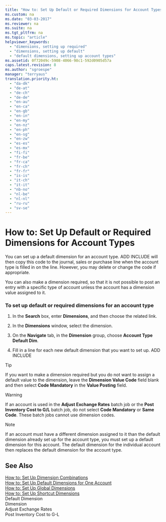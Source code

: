 ```yaml
---
title: "How to: Set Up Default or Required Dimensions for Account Types"
ms.custom: na
ms.date: "03-03-2017"
ms.reviewer: na
ms.suite: na
ms.tgt_pltfrm: na
ms.topic: "article"
helpviewer_keywords: 
  - "dimensions, setting up required"
  - "dimensions, setting up default"
  - "default dimensions, setting up account types"
ms.assetid: 0f72049c-5908-4066-98c1-592d0905d57a
caps.latest.revision: 8
ms.author: "sgroespe"
manager: "terryaus"
translation.priority.ht: 
  - "da-dk"
  - "de-at"
  - "de-ch"
  - "de-de"
  - "en-au"
  - "en-ca"
  - "en-gb"
  - "en-in"
  - "en-my"
  - "en-nz"
  - "en-ph"
  - "en-sg"
  - "en-zw"
  - "es-es"
  - "es-mx"
  - "fi-fi"
  - "fr-be"
  - "fr-ca"
  - "fr-ch"
  - "fr-fr"
  - "is-is"
  - "it-ch"
  - "it-it"
  - "nb-no"
  - "nl-be"
  - "nl-nl"
  - "ru-ru"
  - "sv-se"
---
```

# How to: Set Up Default or Required Dimensions for Account Types
You can set up a default dimension for an account type. ADD INCLUDE<!--[!INCLUDE[navnow](../ApplicationDesign/includes/navnow_md.md)]--> will then copy this code to the journal, sales or purchase line when the account type is filled in on the line. However, you may delete or change the code if appropriate.  
  
 You can also make a dimension required, so that it is not possible to post an entry with a specific type of account unless the account has a dimension value assigned to it.  
  
### To set up default or required dimensions for an account type  
  
1.  In the **Search** box, enter **Dimensions**, and then choose the related link.  
  
2.  In the **Dimensions** window, select the dimension.  
  
3.  On the **Navigate** tab, in the **Dimension** group, choose **Account Type Default Dim**.  
  
4.  Fill in a line for each new default dimension that you want to set up. ADD INCLUDE<!--[!INCLUDE[bp_fieldhelp]()]-->  
  
> [!TIP]  
>  If you want to make a dimension required but you do not want to assign a default value to the dimension, leave the **Dimension Value Code** field blank and then select **Code Mandatory** in the **Value Posting** field.  
  
> [!WARNING]  
>  If an account is used in the **Adjust Exchange Rates** batch job or the **Post Inventory Cost to G\/L** batch job, do not select **Code Mandatory** or **Same Code**. These batch jobs cannot use dimension codes.  
  
> [!NOTE]  
>  If an account must have a different dimension assigned to it than the default dimension already set up for the account type, you must set up a default dimension for this account. The default dimension for the individual account then replaces the default dimension for the account type.  
  
## See Also  
 [How to: Set Up Dimension Combinations](../Finance/how-to-set-up-dimension-combinations.md)   
 [How to: Set Up Default Dimensions for One Account](../Finance/how-to-set-up-default-dimensions-for-one-account.md)   
 [How to: Set Up Global Dimensions](../Finance/how-to-set-up-global-dimensions.md)   
 [How to: Set Up Shortcut Dimensions](../Finance/how-to-set-up-shortcut-dimensions.md)   
 Default Dimension   
 Dimension   
 Adjust Exchange Rates   
 Post Inventory Cost to G\-L